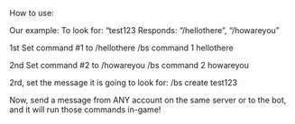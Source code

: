 How to use:

Our example: 
To look for: “test123
Responds: “/hellothere”, “/howareyou”

1st Set command #1 to /hellothere
    /bs command 1 hellothere

2nd Set command #2 to /howareyou 
    /bs command 2 howareyou

2rd, set the message it is going to look for:
    /bs create test123

Now, send a message from ANY account on the same server or to the bot, and it will run those commands in-game!